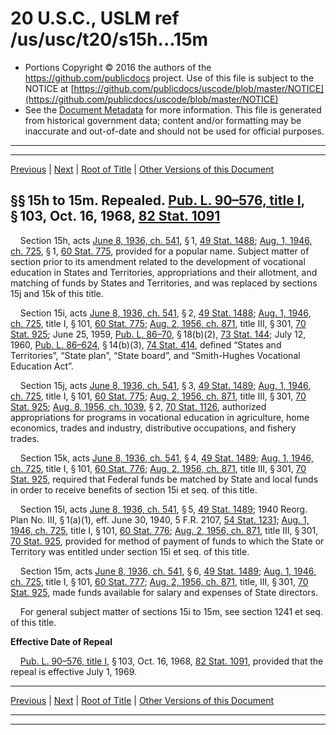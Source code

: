 ---
---

# 20 U.S.C., USLM ref /us/usc/t20/s15h...15m

* Portions Copyright © 2016 the authors of the https://github.com/publicdocs project.
  Use of this file is subject to the NOTICE at [https://github.com/publicdocs/uscode/blob/master/NOTICE](https://github.com/publicdocs/uscode/blob/master/NOTICE)
* See the [Document Metadata](././../../../..//README.md) for more information.
  This file is generated from historical government data; content and/or formatting may be inaccurate and out-of-date and should not be used for official purposes.

----------
----------

[Previous](./../../../..//us/usc/t20/ch2/m__us_usc_t20_s15...15g.md) | [Next](./../../../..//us/usc/t20/ch2/m__us_usc_t20_s15n.md) | [Root of Title](./../../../../) | [Other Versions of this Document](https://publicdocs.github.io/go/links?ns=uslm&ref=%2Fus%2Fusc%2Ft20%2Fs15h...15m)

## §§ 15h to 15m. Repealed. [Pub. L. 90–576, title I][/us/pl/90/576/tI], § 103, Oct. 16, 1968, [82 Stat. 1091][/us/stat/82/1091]

    Section 15h, acts [June 8, 1936, ch. 541][/us/act/1936-06-08/ch541], § 1, [49 Stat. 1488][/us/stat/49/1488]; [Aug. 1, 1946, ch. 725][/us/act/1946-08-01/ch725], § 1, [60 Stat. 775][/us/stat/60/775], provided for a popular name. Subject matter of section prior to its amendment related to the development of vocational education in States and Territories, appropriations and their allotment, and matching of funds by States and Territories, and was replaced by sections 15j and 15k of this title.

    Section 15i, acts [June 8, 1936, ch. 541][/us/act/1936-06-08/ch541], § 2, [49 Stat. 1488][/us/stat/49/1488]; [Aug. 1, 1946, ch. 725][/us/act/1946-08-01/ch725], title I, § 101, [60 Stat. 775][/us/stat/60/775]; [Aug. 2, 1956, ch. 871][/us/act/1956-08-02/ch871], title III, § 301, [70 Stat. 925][/us/stat/70/925]; June 25, 1959, [Pub. L. 86–70][/us/pl/86/70], § 18(b)(2), [73 Stat. 144][/us/stat/73/144]; July 12, 1960, [Pub. L. 86–624][/us/pl/86/624], § 14(b)(3), [74 Stat. 414][/us/stat/74/414], defined “States and Territories”, “State plan”, “State board”, and “Smith-Hughes Vocational Education Act”.

    Section 15j, acts [June 8, 1936, ch. 541][/us/act/1936-06-08/ch541], § 3, [49 Stat. 1489][/us/stat/49/1489]; [Aug. 1, 1946, ch. 725][/us/act/1946-08-01/ch725], title I, § 101, [60 Stat. 775][/us/stat/60/775]; [Aug. 2, 1956, ch. 871][/us/act/1956-08-02/ch871], title III, § 301, [70 Stat. 925][/us/stat/70/925]; [Aug. 8, 1956, ch. 1039][/us/act/1956-08-08/ch1039], § 2, [70 Stat. 1126][/us/stat/70/1126], authorized appropriations for programs in vocational education in agriculture, home economics, trades and industry, distributive occupations, and fishery trades.

    Section 15k, acts [June 8, 1936, ch. 541][/us/act/1936-06-08/ch541], § 4, [49 Stat. 1489][/us/stat/49/1489]; [Aug. 1, 1946, ch. 725][/us/act/1946-08-01/ch725], title I, § 101, [60 Stat. 776][/us/stat/60/776]; [Aug. 2, 1956, ch. 871][/us/act/1956-08-02/ch871], title III, § 301, [70 Stat. 925][/us/stat/70/925], required that Federal funds be matched by State and local funds in order to receive benefits of section 15i et seq. of this title.

    Section 15l, acts [June 8, 1936, ch. 541][/us/act/1936-06-08/ch541], § 5, [49 Stat. 1489][/us/stat/49/1489]; 1940 Reorg. Plan No. III, § 1(a)(1), eff. June 30, 1940, 5 F.R. 2107, [54 Stat. 1231][/us/stat/54/1231]; [Aug. 1, 1946, ch. 725][/us/act/1946-08-01/ch725], title I, § 101, [60 Stat. 776][/us/stat/60/776]; [Aug. 2, 1956, ch. 871][/us/act/1956-08-02/ch871], title III, § 301, [70 Stat. 925][/us/stat/70/925], provided for method of payment of funds to which the State or Territory was entitled under section 15i et seq. of this title.

    Section 15m, acts [June 8, 1936, ch. 541][/us/act/1936-06-08/ch541], § 6, [49 Stat. 1489][/us/stat/49/1489]; [Aug. 1, 1946, ch. 725][/us/act/1946-08-01/ch725], title I, § 101, [60 Stat. 777][/us/stat/60/777]; [Aug. 2, 1956, ch. 871][/us/act/1956-08-02/ch871], title, III, § 301, [70 Stat. 925][/us/stat/70/925], made funds available for salary and expenses of State directors.

    For general subject matter of sections 15i to 15m, see section 1241 et seq. of this title.

 __Effective Date of Repeal__ 

    [Pub. L. 90–576, title I][/us/pl/90/576/tI], § 103, Oct. 16, 1968, [82 Stat. 1091][/us/stat/82/1091], provided that the repeal is effective July 1, 1969.

----------

[Previous](./../../../..//us/usc/t20/ch2/m__us_usc_t20_s15...15g.md) | [Next](./../../../..//us/usc/t20/ch2/m__us_usc_t20_s15n.md) | [Root of Title](./../../../../) | [Other Versions of this Document](https://publicdocs.github.io/go/links?ns=uslm&ref=%2Fus%2Fusc%2Ft20%2Fs15h...15m)

----------
----------

[/us/pl/90/576/tI]: https://publicdocs.github.io/go/links?ns=uslm&ref=%2Fus%2Fpl%2F90%2F576%2FtI
[/us/stat/82/1091]: https://publicdocs.github.io/go/links?ns=uslm&ref=%2Fus%2Fstat%2F82%2F1091
[/us/act/1936-06-08/ch541]: https://publicdocs.github.io/go/links?ns=uslm&ref=%2Fus%2Fact%2F1936-06-08%2Fch541
[/us/stat/49/1488]: https://publicdocs.github.io/go/links?ns=uslm&ref=%2Fus%2Fstat%2F49%2F1488
[/us/act/1946-08-01/ch725]: https://publicdocs.github.io/go/links?ns=uslm&ref=%2Fus%2Fact%2F1946-08-01%2Fch725
[/us/stat/60/775]: https://publicdocs.github.io/go/links?ns=uslm&ref=%2Fus%2Fstat%2F60%2F775
[/us/act/1936-06-08/ch541]: https://publicdocs.github.io/go/links?ns=uslm&ref=%2Fus%2Fact%2F1936-06-08%2Fch541
[/us/stat/49/1488]: https://publicdocs.github.io/go/links?ns=uslm&ref=%2Fus%2Fstat%2F49%2F1488
[/us/act/1946-08-01/ch725]: https://publicdocs.github.io/go/links?ns=uslm&ref=%2Fus%2Fact%2F1946-08-01%2Fch725
[/us/stat/60/775]: https://publicdocs.github.io/go/links?ns=uslm&ref=%2Fus%2Fstat%2F60%2F775
[/us/act/1956-08-02/ch871]: https://publicdocs.github.io/go/links?ns=uslm&ref=%2Fus%2Fact%2F1956-08-02%2Fch871
[/us/stat/70/925]: https://publicdocs.github.io/go/links?ns=uslm&ref=%2Fus%2Fstat%2F70%2F925
[/us/pl/86/70]: https://publicdocs.github.io/go/links?ns=uslm&ref=%2Fus%2Fpl%2F86%2F70
[/us/stat/73/144]: https://publicdocs.github.io/go/links?ns=uslm&ref=%2Fus%2Fstat%2F73%2F144
[/us/pl/86/624]: https://publicdocs.github.io/go/links?ns=uslm&ref=%2Fus%2Fpl%2F86%2F624
[/us/stat/74/414]: https://publicdocs.github.io/go/links?ns=uslm&ref=%2Fus%2Fstat%2F74%2F414
[/us/act/1936-06-08/ch541]: https://publicdocs.github.io/go/links?ns=uslm&ref=%2Fus%2Fact%2F1936-06-08%2Fch541
[/us/stat/49/1489]: https://publicdocs.github.io/go/links?ns=uslm&ref=%2Fus%2Fstat%2F49%2F1489
[/us/act/1946-08-01/ch725]: https://publicdocs.github.io/go/links?ns=uslm&ref=%2Fus%2Fact%2F1946-08-01%2Fch725
[/us/stat/60/775]: https://publicdocs.github.io/go/links?ns=uslm&ref=%2Fus%2Fstat%2F60%2F775
[/us/act/1956-08-02/ch871]: https://publicdocs.github.io/go/links?ns=uslm&ref=%2Fus%2Fact%2F1956-08-02%2Fch871
[/us/stat/70/925]: https://publicdocs.github.io/go/links?ns=uslm&ref=%2Fus%2Fstat%2F70%2F925
[/us/act/1956-08-08/ch1039]: https://publicdocs.github.io/go/links?ns=uslm&ref=%2Fus%2Fact%2F1956-08-08%2Fch1039
[/us/stat/70/1126]: https://publicdocs.github.io/go/links?ns=uslm&ref=%2Fus%2Fstat%2F70%2F1126
[/us/act/1936-06-08/ch541]: https://publicdocs.github.io/go/links?ns=uslm&ref=%2Fus%2Fact%2F1936-06-08%2Fch541
[/us/stat/49/1489]: https://publicdocs.github.io/go/links?ns=uslm&ref=%2Fus%2Fstat%2F49%2F1489
[/us/act/1946-08-01/ch725]: https://publicdocs.github.io/go/links?ns=uslm&ref=%2Fus%2Fact%2F1946-08-01%2Fch725
[/us/stat/60/776]: https://publicdocs.github.io/go/links?ns=uslm&ref=%2Fus%2Fstat%2F60%2F776
[/us/act/1956-08-02/ch871]: https://publicdocs.github.io/go/links?ns=uslm&ref=%2Fus%2Fact%2F1956-08-02%2Fch871
[/us/stat/70/925]: https://publicdocs.github.io/go/links?ns=uslm&ref=%2Fus%2Fstat%2F70%2F925
[/us/act/1936-06-08/ch541]: https://publicdocs.github.io/go/links?ns=uslm&ref=%2Fus%2Fact%2F1936-06-08%2Fch541
[/us/stat/49/1489]: https://publicdocs.github.io/go/links?ns=uslm&ref=%2Fus%2Fstat%2F49%2F1489
[/us/stat/54/1231]: https://publicdocs.github.io/go/links?ns=uslm&ref=%2Fus%2Fstat%2F54%2F1231
[/us/act/1946-08-01/ch725]: https://publicdocs.github.io/go/links?ns=uslm&ref=%2Fus%2Fact%2F1946-08-01%2Fch725
[/us/stat/60/776]: https://publicdocs.github.io/go/links?ns=uslm&ref=%2Fus%2Fstat%2F60%2F776
[/us/act/1956-08-02/ch871]: https://publicdocs.github.io/go/links?ns=uslm&ref=%2Fus%2Fact%2F1956-08-02%2Fch871
[/us/stat/70/925]: https://publicdocs.github.io/go/links?ns=uslm&ref=%2Fus%2Fstat%2F70%2F925
[/us/act/1936-06-08/ch541]: https://publicdocs.github.io/go/links?ns=uslm&ref=%2Fus%2Fact%2F1936-06-08%2Fch541
[/us/stat/49/1489]: https://publicdocs.github.io/go/links?ns=uslm&ref=%2Fus%2Fstat%2F49%2F1489
[/us/act/1946-08-01/ch725]: https://publicdocs.github.io/go/links?ns=uslm&ref=%2Fus%2Fact%2F1946-08-01%2Fch725
[/us/stat/60/777]: https://publicdocs.github.io/go/links?ns=uslm&ref=%2Fus%2Fstat%2F60%2F777
[/us/act/1956-08-02/ch871]: https://publicdocs.github.io/go/links?ns=uslm&ref=%2Fus%2Fact%2F1956-08-02%2Fch871
[/us/stat/70/925]: https://publicdocs.github.io/go/links?ns=uslm&ref=%2Fus%2Fstat%2F70%2F925
[/us/pl/90/576/tI]: https://publicdocs.github.io/go/links?ns=uslm&ref=%2Fus%2Fpl%2F90%2F576%2FtI
[/us/stat/82/1091]: https://publicdocs.github.io/go/links?ns=uslm&ref=%2Fus%2Fstat%2F82%2F1091


